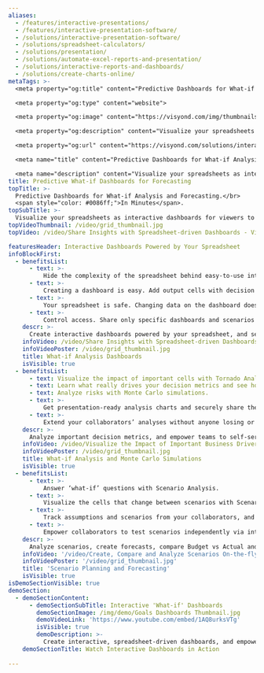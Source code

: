 ```yaml
---
aliases: 
  - /features/interactive-presentations/
  - /features/interactive-presentation-software/
  - /solutions/interactive-presentation-software/
  - /solutions/spreadsheet-calculators/
  - /solutions/presentation/
  - /solutions/automate-excel-reports-and-presentation/
  - /solutions/interactive-reports-and-dashboards/
  - /solutions/create-charts-online/
metaTags: >-
  <meta property="og:title" content="Predictive Dashboards for What-if Analysis and Forecasting">

  <meta property="og:type" content="website">

  <meta property="og:image" content="https://visyond.com/img/thumbnails/Solutions2022/Thumbnail - Solutions - Dashboards 2022.png">

  <meta property="og:description" content="Visualize your spreadsheets as interactive dashboards for viewers to interact with the model without ever seeing the spreadsheet in a platform that connects models, scenarios, analyses and reports together.">

  <meta property="og:url" content="https://visyond.com/solutions/interactive-reports-and-dashboards/">

  <meta name="title" content="Predictive Dashboards for What-if Analysis and Forecasting">

  <meta name="description" content="Visualize your spreadsheets as interactive dashboards for viewers to interact with the model without ever seeing the spreadsheet in a platform that connects models, scenarios, analyses and reports together.">
title: Predictive What-if Dashboards for Forecasting
topTitle: >-
  Predictive Dashboards for What-if Analysis and Forecasting.</br>
  <span style="color: #0086ff;">In Minutes</span>.
topSubTitle: >-
  Visualize your spreadsheets as interactive dashboards for viewers to interact with the model without ever seeing the spreadsheet in a platform that connects models, scenarios, analyses and reports together.
topVideoThumbnail: /video/grid_thumbnail.jpg
topVideo: /video/Share Insights with Spreadsheet-driven Dashboards - Visyond.mp4

featuresHeader: Interactive Dashboards Powered by Your Spreadsheet
infoBlockFirst:
  - benefitsList:
      - text: >-
          Hide the complexity of the spreadsheet behind easy-to-use interactive dashboards, exposing only relevant inputs collaborators can ‘play’ with.
      - text: >-
          Creating a dashboard is easy. Add output cells with decision metrics from your spreadsheet, select input cells, style them as sliders or dropdowns, throw in some charts, and your dashboard is ready to go!
      - text: >-
          Your spreadsheet is safe. Changing data on the dashboard does not change the spreadsheet.
      - text: >-
          Control access. Share only specific dashboards and scenarios with specific collaborators.
    descr: >-
      Create interactive dashboards powered by your spreadsheet, and securely share them online. Let your team or clients safely play with the numbers and reflect on scenarios without the risk of breaking the spreadsheet.
    infoVideo: /video/Share Insights with Spreadsheet-driven Dashboards - Visyond.mp4
    infoVideoPoster: /video/grid_thumbnail.jpg
    title: What-if Analysis Dashboards
    isVisible: true    
  - benefitsList:
      - text: Visualize the impact of important cells with Tornado Analysis.
      - text: Learn what really drives your decision metrics and see how sensitive your model is to changes with Sensitivity Analysis.   
      - text: Analyze risks with Monte Carlo simulations.
      - text: >-
          Get presentation-ready analysis charts and securely share them with collaborators.
      - text: >-
          Extend your collaborators’ analyses without anyone losing or corrupting data.
    descr: >-
      Analyze important decision metrics, and empower teams to self-serve and collaborate on analyses. All this - in a single platform that connects spreadsheets, analyses and dashboards.
    infoVideo: /video/Visualize the Impact of Important Business Drivers - Visyond.mp4
    infoVideoPoster: /video/grid_thumbnail.jpg
    title: What-if Analysis and Monte Carlo Simulations
    isVisible: true     
  - benefitsList:
      - text: >-
          Answer ‘what-if’ questions with Scenario Analysis.
      - text: >-
          Visualize the cells that change between scenarios with Scenario Waterfall Analysis.
      - text: >-
          Track assumptions and scenarios from your collaborators, and always know where the numbers are coming from.
      - text: >-
          Empower collaborators to test scenarios independently via interactive dashboards, shielding them from information overload.
    descr: >-
      Analyze scenarios, create forecasts, compare Budget vs Actual and turn scenario planning into a truly collaborative experience.
    infoVideo: '/video/Create, Compare and Analyze Scenarios On-the-fly - Visyond.mp4'
    infoVideoPoster: '/video/grid_thumbnail.jpg'
    title: 'Scenario Planning and Forecasting'
    isVisible: true
isDemoSectionVisible: true
demoSection:
  - demoSectionContent:         
      - demoSectionSubTitle: Interactive 'What-if' Dashboards
        demoSectionImage: /img/demo/Goals Dashboards Thumbnail.jpg
        demoVideoLink: 'https://www.youtube.com/embed/1AQ8urksVTg'
        isVisible: true
        demoDescription: >-
          Create interactive, spreadsheet-driven dashboards, and empower collaborators to test scenarios without the risk of breaking the model.
    demoSectionTitle: Watch Interactive Dashboards in Action             
    
---
```


